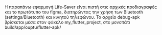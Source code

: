 Η παραπάνω εφαρμογή Life-Saver είναι πιστή στις αρχικές προδιαγραφές και το πρωτότυπο του figma, διατηρώντας την χρήση των Bluetooth (settings/Bluetooth) και κινητού τηλεφώνου.
Το αρχείο debug-apk βρίσκεται μέσα στον φάκελο my_flutter_project, στο μονοπάτι build/app/ouptu/flutter-apk/
